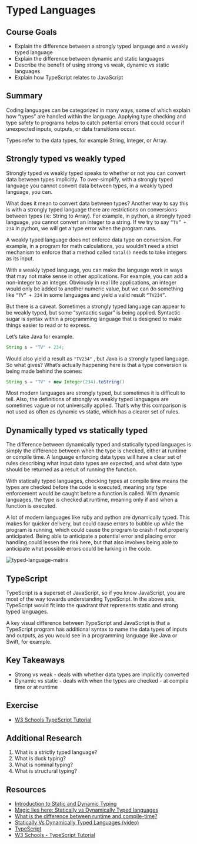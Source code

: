 # Typed Languages

## Course Goals

* Explain the difference between a strongly typed language and a weakly typed language
* Explain the difference between dynamic and static languages
* Describe the benefit of using strong vs weak, dynamic vs static languages
* Explain how TypeScript relates to JavaScript

## Summary

Coding languages can be categorized in many ways, some of which explain how “types” are handled within the language. Applying type checking and type safety to programs helps to catch potential errors that could occur if unexpected inputs, outputs, or data transitions occur.

Types refer to the data types, for example String, Integer, or Array. 

## Strongly typed vs weakly typed

Strongly typed vs weakly typed speaks to whether or not you can convert data between types implicitly. To over-simplify, with a strongly typed language you cannot convert data between types, in a weakly typed language, you can.

What does it mean to convert data between types? Another way to say this is with a strongly typed language there are restrictions on conversions between types (ie: String to Array). For example, in python, a strongly typed language, you cannot convert an integer to a string. If we try to say `“TV” + 234` in python, we will get a type error when the program runs.

A weakly typed language does not enforce data type on conversion. For example, in a program for math calculations, you wouldn’t need a strict mechanism to enforce that a method called `total()` needs to take integers as its input.

With a weakly typed language, you can make the language work in ways that may not make sense in other applications. For example, you can add a non-integer to an integer. Obviously in real life applications, an integer would only be added to another numeric value, but we can do something like `“TV” + 234` in some languages and yield a valid result `“TV234”`.

But there is a caveat. Sometimes a strongly typed language can appear to be weakly typed, but some “syntactic sugar” is being applied. Syntactic sugar is syntax within a programming language that is designed to make things easier to read or to express. 

Let’s take Java for example.

```java
String s = "TV" + 234;
```

Would also yield a result as `"TV234"` , but Java is a strongly typed language. So what gives? What’s actually happening here is that a type conversion is being made behind the scenes:

```java
String s = "TV" + new Integer(234).toString()
```

Most modern languages are strongly typed, but sometimes it is difficult to tell. Also, the definitions of strongly vs weakly typed languages are sometimes vague or not universally applied. That’s why this comparison is not used as often as dynamic vs static, which has a clearer set of rules.

## Dynamically typed vs statically typed

The difference between dynamically typed and statically typed languages is simply the difference between when the type is checked, either at runtime or compile time. A language enforcing data types will have a clear set of rules describing what input data types are expected, and what data type should be returned as a result of running the function.

With statically typed languages, checking types at compile time means the types are checked before the code is executed, meaning any type enforcement would be caught before a function is called. With dynamic languages, the type is checked at runtime, meaning only if and when a function is executed.

A lot of modern languages like ruby and python are dynamically typed. This makes for quicker delivery, but could cause errors to bubble up while the program is running, which could cause the program to crash if not properly anticipated. Being able to anticipate a potential error and placing error handling could lessen the risk here, but that also involves being able to anticipate what possible errors could be lurking in the code.

![typed-language-matrix](https://res.cloudinary.com/practicaldev/image/fetch/s--6V6DK8ku--/c_imagga_scale,f_auto,fl_progressive,h_420,q_auto,w_1000/https://miro.medium.com/max/1400/1%2ABddwVWW6hFU0miT9DCbUWQ.png)

## TypeScript

TypeScript is a superset of JavaScript, so if you know JavaScript, you are most of the way towards understanding TypeScript. In the above axis, TypeScript would fit into the quadrant that represents static and strong typed languages.

A key visual difference between TypeScript and JavaScript is that a TypeScript program has additional syntax to name the data types of inputs and outputs, as you would see in a programming language like Java or Swift, for example.

## Key Takeaways

* Strong vs weak - deals with whether data types are implicitly converted
* Dynamic vs static - deals with when the types are checked - at compile time or at runtime

## Exercise

* [W3 Schools TypeScript Tutorial](https://www.w3schools.com/typescript/)

## Additional Research

1. What is a strictly typed language?
2. What is duck typing?
3. What is nominal typing?
4. What is structural typing?

## Resources

* [Introduction to Static and Dynamic Typing](https://www.sitepoint.com/typing-versus-dynamic-typing/)
* [Magic lies here: Statically vs Dynamically Typed languages](https://medium.com/android-news/magic-lies-here-statically-typed-vs-dynamically-typed-languages-d151c7f95e2b)
* [What is the difference between runtime and compile-time?](https://www.educative.io/answers/what-is-the-difference-between-runtime-and-compile-time)
* [Statically Vs Dynamically Typed Languages (video)](https://www.youtube.com/watch?v=jlUZw8-6ljw)
* [TypeScript](https://www.typescriptlang.org/)
* [W3 Schools - TypeScript Tutorial](https://www.w3schools.com/typescript/index.php)

